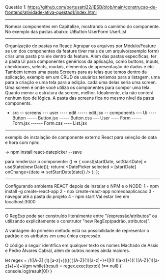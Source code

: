 Questão 1: https://github.com/pertusatti22/IESB/blob/main/construcao-de-frontend/atividade-ativa-questao1/index.html

-----

Nomear componentes em Capitalize, mostrando o caminho do componente. No exemplo das pastas abaixo:
UiButton
UserForm
UserList

----

Organização de pastas no React:
Agrupar os arquivos por Módulo/Feature
se um dos componentes da feature tiver mais de um arquivo(exemplo form) criar uma pasta pra ele dentro da feature.
Além das pastas específicas, ter a pasta UI para componentes genéricos da aplicação, como buttons, inputs, checkboxes, selects, modais, elementos de apresentação de dados e etc
Também temos uma pasta Screens para as telas que temos dentro da aplicação, exemplo em um CRUD de usuários teríamos para a listagem, uma para a criação e uma tela para a edição. cada uma delas seria uma screen. Uma screen é onde você utiliza os componentes para compor uma tela. Quanto menor a estrutura da screen, melhor. Idealmente, ela não conterá nenhum tipo de lógica.
A pasta das screens fica no mesmo nível da pasta components.

- src
-- screens
--- user
---- edit
----- edit.jsx
-- components
--- Ui
---- Button
----- Button.jsx
----- Button.css
--- User
---- Form
-----  Form.jsx
------ Form.css
---- List.jsx


-----

exemplo de instalação de componente externo React para seleção de data e hora com npm:

-> npm install react-datepicker --save

para renderizar o componente:
() => {
    const[startDate, setStartDate] = useState(new Date());
    return(
        <DatePicker selected = [startDate] onChange={date => setStartDate(date)} />
    );
};

-----

Configurando ambiente REACT
depois de instalar o NPM e o NODE:
1 - npm install -g create-react-app
2 - npx create-react-app nomedaaplicacao
3 - navegar até a pasta do projeto
4 - npm start
Vai estar live em localhost:3000

--------

O RegExp pode ser construído literalmente entre "/expressão/atributos" ou utilizando explicitamente o construtor "new RegExp(padrão, atributos)".

A vantagem do primeiro método está na possibilidade de representar o padrão e os atributos em uma única expressão.

O código a seguir identifica em qualquer texto os nomes Machado de Assis e Pedro Álvares Cabral, além de outros nomes ainda maiores.

let regex = /(([A-Z]｛1｝[a-z]+)(((( )[A-Z]{1}[a-z]+)+)|((( )[a-z]+)(( )[A-Z]{1}[a-z]+)+))+)/gm
while((result = regex.exec(texto)) !== null)
{
    console.log(result[0])
}